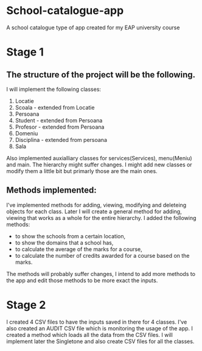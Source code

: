 # School-catalogue-app
A school catalogue type of app created for my EAP university course

# Stage 1

## The structure of the project will be the following.

I will implement the following classes:
1. Locatie
2. Scoala - extended from Locatie
3. Persoana
4. Student - extended from Persoana
5. Profesor - extended from Persoana
6. Domeniu
7. Disciplina - extended from persoana
8. Sala

Also implemented auxialliary classes for services(Services), menu(Meniu) and main.
The hierarchy might suffer changes. I might add new classes or modify them a little bit but primarly those are the main ones.

## Methods implemented:
I've implemented methods for adding, viewing, modifying and deleteing objects for each class. Later I will create a general method for adding, viewing that works as a whole for the entire hierarchy. I added the following methods: 
- to show the schools from a certain location, 
- to show the domains that a school has, 
- to calculate the average of the marks for a course,
- to calculate the number of credits awarded for a course based on the marks.

The methods will probably suffer changes, I intend to add more methods to the app and edit those methods to be more exact the inputs.

# Stage 2

I created 4 CSV files to have the inputs saved in there for 4 classes. I've also created an AUDIT CSV file which is monitoring the usage of the app. I created a method which loads  all the data from the CSV files.
I will implement later the Singletone and also create CSV files for all the classes.